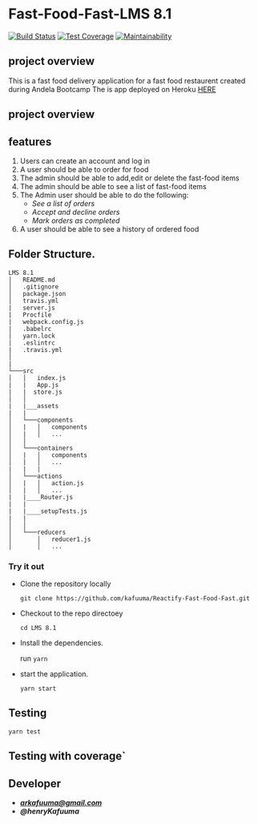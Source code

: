 # Fast-Food-Fast-LMS 8.1

[![Build Status](https://travis-ci.org/kafuuma/Reactify-Fast-Food-Fast.svg?branch=ch-code-climate-integration-163721387)](https://travis-ci.org/kafuuma/Reactify-Fast-Food-Fast)
[![Test Coverage](https://api.codeclimate.com/v1/badges/f078d3b8b16ca068c140/test_coverage)](https://codeclimate.com/github/kafuuma/Reactify-Fast-Food-Fast/test_coverage)
[![Maintainability](https://api.codeclimate.com/v1/badges/f078d3b8b16ca068c140/maintainability)](https://codeclimate.com/github/kafuuma/Reactify-Fast-Food-Fast/maintainability)

## project overview

This is a fast food delivery application for a fast food restaurent created\
during Andela Bootcamp
The is app deployed on Heroku [HERE](https://fast-food-staging.herokuapp.com/)

## project overview

## features

1. Users can create an account and log in
2. A user should be able to order for food
3. The admin should be able to add,edit or delete the fast-food items
4. The admin should be able to see a list of fast-food items
5. The Admin user should be able to do the following:
   - _See a list of orders_
   - _Accept and decline orders_
   - _Mark orders as completed_
6. A user should be able to see a history of ordered food

## Folder Structure.

```
LMS 8.1
│   README.md
│   .gitignore
│   package.json
│   travis.yml
|   server.js
|   Procfile
|   webpack.config.js
|   .babelrc
│   yarn.lock
|   .eslintrc
|   .travis.yml
│
|
└───src
│   │   index.js
|   |   App.js
|   |  store.js
│   │
|   |___assets
|   |
│   └───components
│   |   │   components
│   |   │   ...
│   │
│   └───containers
│   |   │   components
│   |   │   ...
|   |   |
│   └───actions
│   |   │   action.js
│   |   │   ...
|   |____Router.js
|   |
|   |____setupTests.js
|   |
│   │
│   └───reducers
│       │   reducer1.js
│       │   ...
```

### Try it out

- Clone the repository locally

  `git clone https://github.com/kafuuma/Reactify-Fast-Food-Fast.git`

- Checkout to the repo directoey

  `cd LMS 8.1`

- Install the dependencies.

  run `yarn`

- start the application.

  `yarn start`

## Testing

`yarn test`

## Testing with coverage`

## Developer

- _**arkafuuma@gmail.com**_
- _**@henryKafuuma**_
